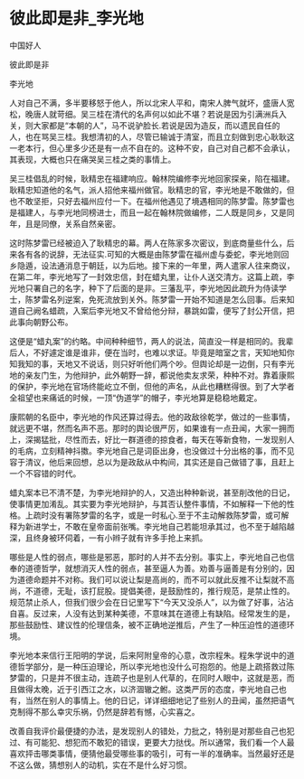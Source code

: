 # 彼此即是非_李光地

中国好人

彼此即是非

李光地

人对自己不满，多半要移怒于他人，所以北宋人平和，南宋人脾气就坏，盛唐人宽松，晚唐人就苛细。吴三桂在清代的名声何以如此不堪？若说是因为引满洲兵入关，则大家都是“本朝的人”，马不说驴脸长.若说是因为造反，而以遗民自任的人，也在骂吴三桂。我想清初的人，尽管已输诚于清室，而且立刻做到忠心耿耿这一老本行，但心里多少还是有一点不自在的。这种不安，自己对自己都不会承认，其表现，大概也只在痛哭吴三桂之类的事情上。

吴三桂倡乱的时候，耿精忠在福建响应。翰林院编修李光地回家探亲，陷在福建。耿精忠知道他的名气，派人招他来福州做官。耿精忠的官，李光地是不敢做的，但也不敢坚拒，只好去福州应付一下。在福州他遇见了境遇相同的陈梦雷。陈梦雷也是福建人，与李光地同榜进士，而且一起在翰林院做编修，二人既是同乡，又是同年，且是同僚，关系自然亲密。

这时陈梦雷已经被迫入了耿精忠的幕。两人在陈家多次密议，到底商量些什么，后来各有各的说辞，无法征实.可知的大概是由陈梦雷在福州虚与委蛇，李光地则回乡隐遁，设法通消息于朝廷，以为后地。接下来的一年里，两人遣家人往来商议，在第二年，李光地写了一封效忠信，封在蜡丸里，让仆人送交清方。这篇上疏，李光地只署自己的名字，种下了后面的是非。三藩乱平，李光地因此疏升为侍读学士，陈梦雷名列逆案，免死流放到关外。陈梦雷一开始不知道是怎么回事。后来知道自己阙名蜡疏，入案后李光地又不曾给他分辩，暴跳如雷，便写了封公开信，把此事向朝野公布。

这便是“蜡丸案”的约略。中间种种细节，两人的说法，简直没一样是相同的。我辈后人，不好遽定谁是谁非，便在当时，也难以求证。毕竟是暗室之言，天知地知你知我知的事，天地又不说话，则只好听他们两个吵。但舆论却是一边倒，只有李光地的亲友门生，为他辩护，此外朝野一辞，都说他卖友求荣，种种不对。靠着康熙的保护，李光地在官场终能屹立不倒，但他的声名，从此也糟糕得很。到了大学者全祖望也来痛诋的时候，一顶“伪道学”的帽子，李光地算是稳稳地戴定。

康熙朝的名臣中，李光地的作风还算过得去。他的政敌徐乾学，做过的一些事情，就远更不堪，然而名声不恶。那时的舆论很严厉，如果谁有一点丑闻，大家一拥而上，深揭猛批，尽性而去，好比一群道德的掠食者，每天在等新食物，一发现别人的毛病，立刻精神抖擞。李光地自己是词臣出身，也没做过十分出格的事，而不见容于清议，他后来回想，总以为是政敌从中构间，其实还是自己做错了事，且赶上一个不容错的时代。

蜡丸案本已不清不楚，为李光地辩护的人，又造出种种新说，甚至削改他的日记，使事情更加淆乱。其实要为李光地辩护，与其否认整件事情，不如解释一下他的性格。上疏时没有署陈梦雷的名字，或是一时私心.至于不主动解救陈梦雷，或可解释为新进学士，不敢在皇帝面前张嘴。李光地自己若能坦承其过，也不至于越陷越深，且终身被环伺着，一有小辫子就有许多手抢上来抓。

哪些是人性的弱点，哪些是邪恶，那时的人并不去分别。事实上，李光地自己也信奉的道德哲学，就想消灭人性的弱点，甚至逼人为善。劝善与逼善是有分别的，因为道德命题并不对称。我们可以说让梨是高尚的，而不可以就此反推不让梨就不高尚，不道德，无耻，该打屁股。提倡美德，是鼓励性的，推行规范，是禁止性的。规范禁止杀人，但我们很少会在日记里写下“今天又没杀人”，以为做了好事，沾沾自喜。反过来，人没有达到某种美德，不意味其在道德上有缺陷。经常发生的是，那些鼓励性、建议性的伦理信条，被不正确地逆推后，产生了一种压迫性的道德环境。

李光地本来信行王阳明的学说，后来阿附皇帝的心意，改宗程朱。程朱学说中的道德哲学部分，是一种压迫理论，所以李光地也没什么可抱怨的。他是上疏搭救过陈梦雷的，只是并不很主动，连疏子也是别人代草的，在同时人眼中，这就是恶，而且做得太晚，近于引西江之水，以济涸辙之鲋。这类严厉的态度，李光地自己也有，当然在别人的事情上。他的日记，详详细细地记了些别人的丑闻，虽然把语气克制得不那么幸灾乐祸，仍然是辞若有憾，心实喜之。

改善自我评价最便捷的办法，是发现别人的错处，力批之，特别是对那些自己也犯过、有可能犯、想犯而不敢犯的错误，更要大力挞伐。所以通常，我们看一个人最喜欢抨击哪类事情，便猜他最受哪些事的吸引，可有一半的准确率。当然最好还是不这么做，猜想别人的动机，实在不是什么好习惯。